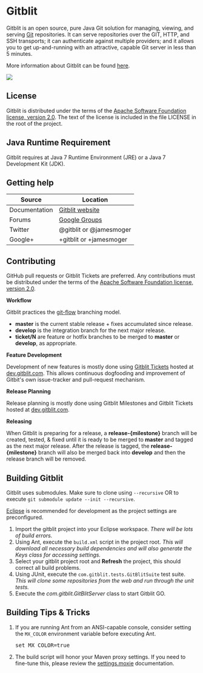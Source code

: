 Gitblit
=================

Gitblit is an open source, pure Java Git solution for managing, viewing, and serving [Git](http://git-scm.com) repositories.  It can serve repositories over the GIT, HTTP, and SSH transports; it can authenticate against multiple providers; and it allows you to get up-and-running with an attractive, capable Git server in less than 5 minutes.

More information about Gitblit can be found [here](http://gitblit.com).

<a href='https://bintray.com/gitblit/releases/gitblit/_latestVersion'><img src='https://api.bintray.com/packages/gitblit/releases/gitblit/images/download.png'></a>

License
-------

Gitblit is distributed under the terms of the [Apache Software Foundation license, version 2.0](http://www.apache.org/licenses/LICENSE-2.0).
The text of the license is included in the file LICENSE in the root of the project.

Java Runtime Requirement
------------------------------------

Gitblit requires at Java 7 Runtime Environment (JRE) or a Java 7 Development Kit (JDK).

Getting help
------------

| Source        | Location                                               |
| ------------- |--------------------------------------------------------|
| Documentation | [Gitblit website](http://gitblit.com)                  |
| Forums        | [Google Groups](https://groups.google.com/forum/#!forum/gitblit) |
| Twitter       | @gitblit or @jamesmoger                                |
| Google+       | +gitblit or +jamesmoger                                |

Contributing
------------

GitHub pull requests or Gitblit Tickets are preferred.  Any contributions must be distributed under the terms of the [Apache Software Foundation license, version 2.0](http://www.apache.org/licenses/LICENSE-2.0).

**Workflow**

Gitblit practices the [git-flow][1] branching model.

- **master** is the current stable release + fixes accumulated since release.
- **develop** is the integration branch for the next major release.
- **ticket/N** are feature or hotfix branches to be merged to **master** or **develop**, as appropriate.

**Feature Development**

Development of new features is mostly done using [Gitblit Tickets][2] hosted at [dev.gitblit.com][3].  This allows continuous dogfooding and improvement of Gitbit's own issue-tracker and pull-request mechanism.

**Release Planning**

Release planning is mostly done using Gitblit Milestones and Gitblit Tickets hosted at [dev.gitblit.com][3].

**Releasing**

When Gitblit is preparing for a release, a **release-{milestone}** branch will be created, tested, & fixed until it is ready to be merged to **master** and tagged as the next major release.  After the release is tagged, the **release-{milestone}** branch will also be merged back into **develop** and then the release branch will be removed.

Building Gitblit
----------------

Gitblit uses submodules.
Make sure to clone using `--recursive` OR to execute `git submodule update --init --recursive`.

[Eclipse](http://eclipse.org) is recommended for development as the project settings are preconfigured.

1. Import the gitblit project into your Eclipse workspace.
*There will be lots of build errors.*
2. Using Ant, execute the `build.xml` script in the project root.
*This will download all necessary build dependencies and will also generate the Keys class for accessing settings.*
3. Select your gitblit project root and **Refresh** the project, this should correct all build problems.
4. Using JUnit, execute the `com.gitblit.tests.GitBlitSuite` test suite.
*This will clone some repositories from the web and run through the unit tests.*
5. Execute the *com.gitblit.GitBlitServer* class to start Gitblit GO.

Building Tips & Tricks
----------------------
1. If you are running Ant from an ANSI-capable console, consider setting the `MX_COLOR` environment variable before executing Ant.<pre>set MX_COLOR=true</pre>
2. The build script will honor your Maven proxy settings.  If you need to fine-tune this, please review the [settings.moxie](http://gitblit.github.io/moxie/settings.html) documentation.

[1]: http://nvie.com/posts/a-successful-git-branching-model
[2]: http://gitblit.com/tickets_overview.html
[3]: https://dev.gitblit.com
